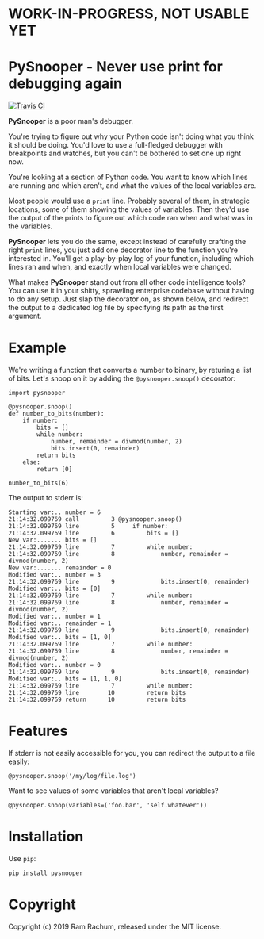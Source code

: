 # WORK-IN-PROGRESS, NOT USABLE YET #

# PySnooper - Never use print for debugging again #

[![Travis CI](https://img.shields.io/travis/cool-RR/PySnooper/master.svg)](https://travis-ci.org/cool-RR/PySnooper)

**PySnooper** is a poor man's debugger. 

You're trying to figure out why your Python code isn't doing what you think it should be doing. You'd love to use a full-fledged debugger with breakpoints and watches, but you can't be bothered to set one up right now.

You're looking at a section of Python code. You want to know which lines are running and which aren't, and what the values of the local variables are. 

Most people would use a `print` line. Probably several of them, in strategic locations, some of them showing the values of variables. Then they'd use the output of the prints to figure out which code ran when and what was in the variables.

**PySnooper** lets you do the same, except instead of carefully crafting the right `print` lines, you just add one decorator line to the function you're interested in. You'll get a play-by-play log of your function, including which lines ran and   when, and exactly when local variables were changed.

What makes **PySnooper** stand out from all other code intelligence tools? You can use it in your shitty, sprawling enterprise codebase without having to do any setup. Just slap the decorator on, as shown below, and redirect the output to a dedicated log file by specifying its path as the first argument.

# Example #

We're writing a function that converts a number to binary, by returing a list of bits. Let's snoop on it by adding the `@pysnooper.snoop()` decorator:

    import pysnooper
    
    @pysnooper.snoop()
    def number_to_bits(number):
        if number:
            bits = []
            while number:
                number, remainder = divmod(number, 2)
                bits.insert(0, remainder)
            return bits
        else:
            return [0]
        
    number_to_bits(6)

The output to stderr is: 
    
    Starting var:.. number = 6
    21:14:32.099769 call         3 @pysnooper.snoop()
    21:14:32.099769 line         5     if number:
    21:14:32.099769 line         6         bits = []
    New var:....... bits = []
    21:14:32.099769 line         7         while number:
    21:14:32.099769 line         8             number, remainder = divmod(number, 2)
    New var:....... remainder = 0
    Modified var:.. number = 3
    21:14:32.099769 line         9             bits.insert(0, remainder)
    Modified var:.. bits = [0]
    21:14:32.099769 line         7         while number:
    21:14:32.099769 line         8             number, remainder = divmod(number, 2)
    Modified var:.. number = 1
    Modified var:.. remainder = 1
    21:14:32.099769 line         9             bits.insert(0, remainder)
    Modified var:.. bits = [1, 0]
    21:14:32.099769 line         7         while number:
    21:14:32.099769 line         8             number, remainder = divmod(number, 2)
    Modified var:.. number = 0
    21:14:32.099769 line         9             bits.insert(0, remainder)
    Modified var:.. bits = [1, 1, 0]
    21:14:32.099769 line         7         while number:
    21:14:32.099769 line        10         return bits
    21:14:32.099769 return      10         return bits


# Features #

If stderr is not easily accessible for you, you can redirect the output to a file easily:

    @pysnooper.snoop('/my/log/file.log')
    
Want to see values of some variables that aren't local variables?

    @pysnooper.snoop(variables=('foo.bar', 'self.whatever'))
    
    
# Installation # 

Use `pip`:

    pip install pysnooper


# Copyright #

Copyright (c) 2019 Ram Rachum, released under the MIT license.